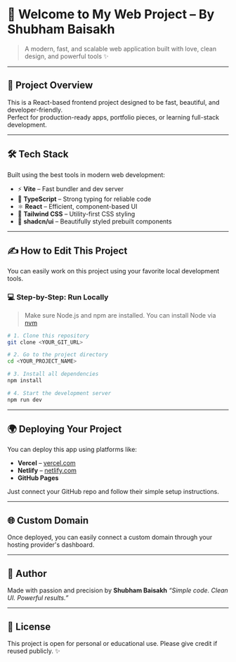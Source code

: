 # 🌟 Welcome to My Web Project – By Shubham Baisakh

> A modern, fast, and scalable web application built with love, clean design, and powerful tools ✨

---

## 🚀 Project Overview

This is a React-based frontend project designed to be fast, beautiful, and developer-friendly.  
Perfect for production-ready apps, portfolio pieces, or learning full-stack development.

---

## 🛠️ Tech Stack

Built using the best tools in modern web development:

- ⚡ **Vite** – Fast bundler and dev server  
- 🧠 **TypeScript** – Strong typing for reliable code  
- ⚛️ **React** – Efficient, component-based UI  
- 🎨 **Tailwind CSS** – Utility-first CSS styling  
- 🧩 **shadcn/ui** – Beautifully styled prebuilt components

---

## ✍️ How to Edit This Project

You can easily work on this project using your favorite local development tools.

### 💻 Step-by-Step: Run Locally

> Make sure Node.js and npm are installed. You can install Node via [nvm](https://github.com/nvm-sh/nvm#installing-and-updating)

```bash
# 1. Clone this repository
git clone <YOUR_GIT_URL>

# 2. Go to the project directory
cd <YOUR_PROJECT_NAME>

# 3. Install all dependencies
npm install

# 4. Start the development server
npm run dev
```

---

## 🌍 Deploying Your Project

You can deploy this app using platforms like:

* **Vercel** – [vercel.com](https://vercel.com)
* **Netlify** – [netlify.com](https://www.netlify.com)
* **GitHub Pages**

Just connect your GitHub repo and follow their simple setup instructions.

---

## 🌐 Custom Domain

Once deployed, you can easily connect a custom domain through your hosting provider's dashboard.

---

## 📌 Author

Made with passion and precision by **Shubham Baisakh**
*“Simple code. Clean UI. Powerful results.”*

---

## 📄 License

This project is open for personal or educational use. Please give credit if reused publicly. ✨


